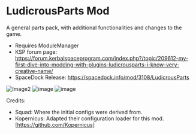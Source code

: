 # LudicrousParts Mod
A general parts pack, with additional functionalities and changes to the game.

- Requires ModuleManager
- KSP forum page: https://forum.kerbalspaceprogram.com/index.php?/topic/209612-my-first-dive-into-modding-with-plugins-ludicrousparts-i-know-very-creative-name/
- SpaceDock Release: https://spacedock.info/mod/3108/LudicrousParts

![Image2](https://user-images.githubusercontent.com/56345030/188137569-b8da2eb4-2abf-486b-ab25-12ed5e9e2795.png)
![image](https://user-images.githubusercontent.com/56345030/188139787-57d1e77d-171e-4935-a25b-d0577d7266aa.png)
![image](https://user-images.githubusercontent.com/56345030/188140039-aa868bb8-bc2d-4fe8-9f00-c6983f2f9a91.png)

Credits:
- Squad: Where the initial configs were derived from.
- Kopernicus: Adapted their configuration loader for this mod. [https://github.com/Kopernicus]
